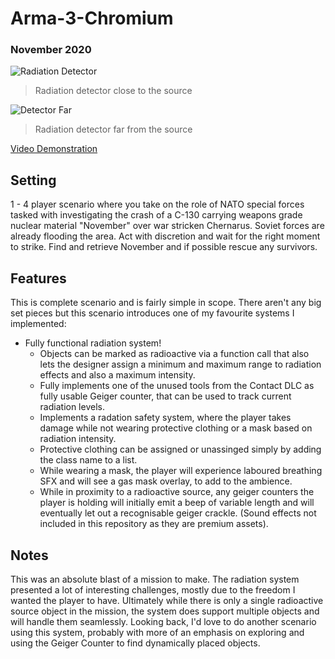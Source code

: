 # Arma-3-Chromium
### November 2020

![Radiation Detector](https://user-images.githubusercontent.com/25553633/173250753-ff43510d-6930-49d8-b361-fdf79e50aab3.png)
> Radiation detector close to the source
> 
![Detector Far](https://user-images.githubusercontent.com/25553633/173251136-d9f67c37-a3b4-4c68-9f99-eb48f86b7fc9.png)
> Radiation detector far from the source
> 
[Video Demonstration](https://youtu.be/bvMkEmlvFSc)
## Setting
1 - 4 player scenario where you take on the role of NATO special forces tasked with investigating the crash of a C-130 carrying weapons grade nuclear material "November" over war stricken Chernarus. Soviet forces are already flooding the area. Act with discretion and wait for the right moment to strike. Find and retrieve November and if possible rescue any survivors.

## Features
This is complete scenario and is fairly simple in scope. There aren't any big set pieces but this scenario introduces one of my favourite systems I implemented:
- Fully functional radiation system!
  - Objects can be marked as radioactive via a function call that also lets the designer assign a minimum and maximum range to radiation effects and also a maximum intensity.
  - Fully implements one of the unused tools from the Contact DLC as fully usable Geiger counter, that can be used to track current radiation levels.
  - Implements a radation safety system, where the player takes damage while not wearing protective clothing or a mask based on radiation intensity.
  - Protective clothing can be assigned or unassinged simply by adding the class name to a list.
  - While wearing a mask, the player will experience laboured breathing SFX and will see a gas mask overlay, to add to the ambience.
  - While in proximity to a radioactive source, any geiger counters the player is holding will initially emit a beep of variable length and will eventually let out a recognisable geiger crackle. (Sound effects not included in this repository as they are premium assets).

## Notes
This was an absolute blast of a mission to make. The radiation system presented a lot of interesting challenges, mostly due to the freedom I wanted the player to have. Ultimately while there is only a single radioactive source object in the mission, the system does support multiple objects and will handle them seamlessly. Looking back, I'd love to do another scenario using this system, probably with more of an emphasis on exploring and using the Geiger Counter to find dynamically placed objects.

